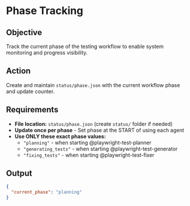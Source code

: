 # Phase Tracking

## Objective
Track the current phase of the testing workflow to enable system monitoring and progress visibility.

## Action
Create and maintain `status/phase.json` with the current workflow phase and update counter.

## Requirements
- **File location:** `status/phase.json` (create `status/` folder if needed)
- **Update once per phase** - Set phase at the START of using each agent
- **Use ONLY these exact phase values:**
  - `"planning"` - when starting @playwright-test-planner
  - `"generating_tests"` - when starting @playwright-test-generator  
  - `"fixing_tests"` - when starting @playwright-test-fixer

## Output

```json
{
  "current_phase": "planning"
}
```